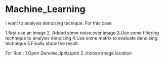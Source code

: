# Machine_Learning

I want to analysis denoising tecnique. For this case 

1.first use an image 
2. Added some noise over image
3.Use some filtering technique to analysis denoising
4.Use some matrix to evaluate denoising technique
5.Finally show the result

For Run :
1.Open Denoise_ipnb.ipnb
2.choose image location
